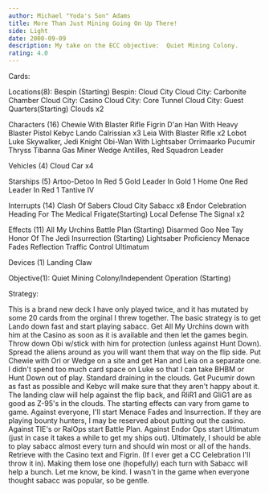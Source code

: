 ```yaml
---
author: Michael "Yoda's Son" Adams
title: More Than Just Mining Going On Up There!
side: Light
date: 2000-09-09
description: My take on the ECC objective:  Quiet Mining Colony.
rating: 4.0
---
```

Cards: 

Locations(8):
Bespin (Starting)
Bespin: Cloud City
Cloud City: Carbonite Chamber
Cloud City: Casino
Cloud City: Core Tunnel
Cloud City: Guest Quarters(Starting)
Clouds	x2

Characters (16)
Chewie With Blaster Rifle
Figrin D'an
Han With Heavy Blaster Pistol
Kebyc
Lando Calrissian  x3
Leia With Blaster Rifle  x2
Lobot
Luke Skywalker, Jedi Knight
Obi-Wan With Lightsaber
Orrimaarko
Pucumir Thryss
Tibanna Gas Miner
Wedge Antilles, Red Squadron Leader

Vehicles (4)
Cloud Car  x4

Starships (5)
Artoo-Detoo In Red 5
Gold Leader In Gold 1
Home One
Red Leader In Red 1
Tantive IV

Interrupts (14)
Clash Of Sabers
Cloud City Sabacc  x8
Endor Celebration
Heading For The Medical Frigate(Starting)
Local Defense
The Signal  x2

Effects (11)
All My Urchins
Battle Plan (Starting)
Disarmed
Goo Nee Tay
Honor Of The Jedi
Insurrection (Starting)
Lightsaber Proficiency
Menace Fades
Reflection
Traffic Control
Ultimatum

Devices (1)
Landing Claw

Objective(1):
Quiet Mining Colony/Independent Operation (Starting)


Strategy: 

This is a brand new deck I have only played twice, and it has mutated by some 20 cards from the orginal I threw together.
The basic strategy is to get Lando down fast and start playing sabacc.	Get All My Urchins down with him at the Casino as soon as it is available and then let the games begin.  Throw down Obi w/stick with him for protection (unless against Hunt Down).   Spread the aliens around as you will want them that way on the flip side.  Put Chewie with Ori or Wedge on a site and get Han and Leia on a separate one.  I didn't spend too much card space on Luke so that I can take BHBM or Hunt Down out of play.
Standard draining in the clouds.  Get Pucumir down as fast as possible and Kebyc will make sure that they aren't happy about it.  The landing claw will help against the flip back, and RliR1 and GliG1 are as good as Z-95's in the clouds.
The starting effects can vary from game to game.  Against everyone, I'll start Menace Fades and Insurrection.	If they are playing bounty hunters, I may be reserved about putting out the casino.  Against TIE's or RalOps start Battle Plan.  Against Endor Ops start Ultimatum (just in case it takes a while to get my ships out).
Ultimately, I should be able to play sabacc almost every turn and should win most or all of the hands.	Retrieve with the Casino text and Figrin.  (If I ever get a CC Celebration I'll throw it in).	Making them lose one (hopefully) each turn with Sabacc will help a bunch.
Let me know, be kind.  I wasn't in the game when everyone thought sabacc was popular, so be gentle.
